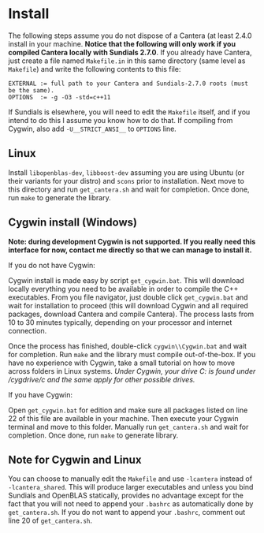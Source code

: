 # Install

The following steps assume you do not dispose of a Cantera (at least 2.4.0 install in
your machine. **Notice that the following will only work if you compiled Cantera
locally with Sundials 2.7.0**. If you already have Cantera, just create a file named
`Makefile.in` in this same directory (same level as `Makefile`) and write the
following contents to this file:

```
EXTERNAL := full path to your Cantera and Sundials-2.7.0 roots (must be the same).
OPTIONS  := -g -O3 -std=c++11
```

If Sundials is elsewhere, you will need to edit the `Makefile` itself, and if you
intend to do this I assume you know how to do that.  If compiling from Cygwin, also
add `-U__STRICT_ANSI__` to `OPTIONS` line.

## Linux

Install `libopenblas-dev`, `libboost-dev` assuming you are using Ubuntu (or their
variants for your distro) and `scons` prior to installation. Next move to this
directory and run `get_cantera.sh` and wait for completion. Once done, run
`make` to generate the library.

## Cygwin install (Windows)

**Note: during development Cygwin is not supported. If you really need this
interface for now, contact me directly so that we can manage to install it.**

If you do not have Cygwin:

Cygwin install is made easy by script `get_cygwin.bat`. This will download
locally everything you need to be available in order to compile the C++
executables. From you file navigator, just double click `get_cygwin.bat` and
wait for installation to proceed (this will download Cygwin and all required
packages, download Cantera and compile Cantera). The process lasts from 10 to
30 minutes typically, depending on your processor and internet connection.

Once the process has finished, double-click `cygwin\\Cygwin.bat` and wait for
completion. Run `make` and the library must compile out-of-the-box.
If you have no experience with Cygwin, take a small tutorial on how to move
across folders in Linux systems. *Under Cygwin, your drive C: is found under
/cygdrive/c and the same apply for other possible drives.*

If you have Cygwin:

Open `get_cygwin.bat` for edition and make sure all packages listed on line 22
of this file are available in your machine. Then execute your Cygwin terminal
and move to this folder. Manually run `get_cantera.sh` and wait for completion.
Once done, run `make` to generate library.

## Note for Cygwin and Linux

You can choose to manually edit the `Makefile` and use `-lcantera` instead of
`-lcantera_shared`. This will produce larger executables and unless you bind
Sundials and OpenBLAS statically, provides no advantage except for the fact
that you will not need to append your `.bashrc` as automatically done by
`get_cantera.sh`. If you do not want to append your `.bashrc`, comment out
line 20 of `get_cantera.sh`.
